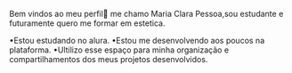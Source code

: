 Bem vindos ao meu perfil💋
me chamo Maria Clara Pessoa,sou estudante e futuramente quero me formar em estetica.

•Estou estudando no alura.
•Estou me desenvolvendo aos poucos na plataforma.
•Ultilizo esse espaço para minha organização e compartilhamentos dos meus projetos desenvolvidos.


